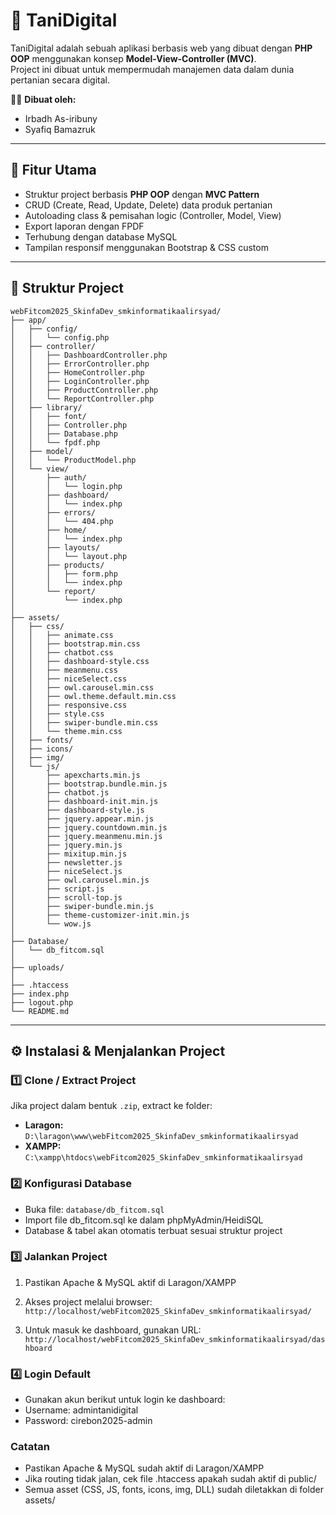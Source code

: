 # 🌱 TaniDigital

TaniDigital adalah sebuah aplikasi berbasis web yang dibuat dengan **PHP OOP** menggunakan konsep **Model-View-Controller (MVC)**.  
Project ini dibuat untuk mempermudah manajemen data dalam dunia pertanian secara digital.

👨‍💻 **Dibuat oleh:**

- Irbadh As-iribuny
- Syafiq Bamazruk

---

## 🚀 Fitur Utama

- Struktur project berbasis **PHP OOP** dengan **MVC Pattern**
- CRUD (Create, Read, Update, Delete) data produk pertanian
- Autoloading class & pemisahan logic (Controller, Model, View)
- Export laporan dengan FPDF
- Terhubung dengan database MySQL
- Tampilan responsif menggunakan Bootstrap & CSS custom

---

## 📂 Struktur Project
```
webFitcom2025_SkinfaDev_smkinformatikaalirsyad/
├── app/
│   ├── config/
│   │   └── config.php
│   ├── controller/
│   │   ├── DashboardController.php
│   │   ├── ErrorController.php
│   │   ├── HomeController.php
│   │   ├── LoginController.php
│   │   ├── ProductController.php
│   │   └── ReportController.php
│   ├── library/
│   │   ├── font/
│   │   ├── Controller.php
│   │   ├── Database.php
│   │   └── fpdf.php
│   ├── model/
│   │   └── ProductModel.php
│   └── view/
│       ├── auth/
│       │   └── login.php
│       ├── dashboard/
│       │   └── index.php
│       ├── errors/
│       │   └── 404.php
│       ├── home/
│       │   └── index.php
│       ├── layouts/
│       │   └── layout.php
│       ├── products/
│       │   ├── form.php
│       │   └── index.php
│       └── report/
│           └── index.php
│
├── assets/
│   ├── css/
│   │   ├── animate.css
│   │   ├── bootstrap.min.css
│   │   ├── chatbot.css
│   │   ├── dashboard-style.css
│   │   ├── meanmenu.css
│   │   ├── niceSelect.css
│   │   ├── owl.carousel.min.css
│   │   ├── owl.theme.default.min.css
│   │   ├── responsive.css
│   │   ├── style.css
│   │   ├── swiper-bundle.min.css
│   │   └── theme.min.css
│   ├── fonts/
│   ├── icons/
│   ├── img/
│   └── js/
│       ├── apexcharts.min.js
│       ├── bootstrap.bundle.min.js
│       ├── chatbot.js
│       ├── dashboard-init.min.js
│       ├── dashboard-style.js
│       ├── jquery.appear.min.js
│       ├── jquery.countdown.min.js
│       ├── jquery.meanmenu.min.js
│       ├── jquery.min.js
│       ├── mixitup.min.js
│       ├── newsletter.js
│       ├── niceSelect.js
│       ├── owl.carousel.min.js
│       ├── script.js
│       ├── scroll-top.js
│       ├── swiper-bundle.min.js
│       ├── theme-customizer-init.min.js
│       └── wow.js
│
├── Database/
│   └── db_fitcom.sql
│
├── uploads/
│
├── .htaccess
├── index.php
├── logout.php
└── README.md

```

---

## ⚙️ Instalasi & Menjalankan Project

### 1️⃣ Clone / Extract Project

Jika project dalam bentuk `.zip`, extract ke folder:

- **Laragon:** `D:\laragon\www\webFitcom2025_SkinfaDev_smkinformatikaalirsyad`
- **XAMPP:** `C:\xampp\htdocs\webFitcom2025_SkinfaDev_smkinformatikaalirsyad`

### 2️⃣ Konfigurasi Database

- Buka file: `database/db_fitcom.sql`
- Import file db_fitcom.sql ke dalam phpMyAdmin/HeidiSQL
- Database & tabel akan otomatis terbuat sesuai struktur project

### 3️⃣ Jalankan Project

1. Pastikan Apache & MySQL aktif di Laragon/XAMPP
2. Akses project melalui browser:
`http://localhost/webFitcom2025_SkinfaDev_smkinformatikaalirsyad/`

3. Untuk masuk ke dashboard, gunakan URL:
`http://localhost/webFitcom2025_SkinfaDev_smkinformatikaalirsyad/dashboard`

### 4️⃣ Login Default

- Gunakan akun berikut untuk login ke dashboard:
 - Username: admintanidigital
 - Password: cirebon2025-admin

### Catatan

- Pastikan Apache & MySQL sudah aktif di Laragon/XAMPP
- Jika routing tidak jalan, cek file .htaccess apakah sudah aktif di public/
- Semua asset (CSS, JS, fonts, icons, img, DLL) sudah diletakkan di folder assets/
